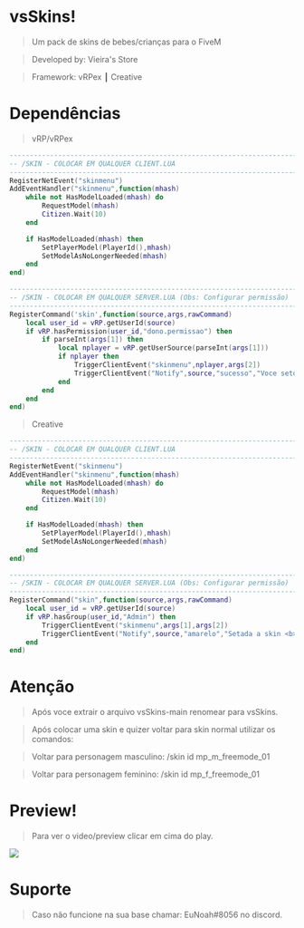 # vsSkins!

> Um pack de skins de bebes/crianças para o FiveM

> Developed by: Vieira's Store

> Framework: vRPex ┃ Creative

# Dependências

> vRP/vRPex

```lua
-------------------------------------------------------------------------
-- /SKIN - COLOCAR EM QUALQUER CLIENT.LUA
-------------------------------------------------------------------------
RegisterNetEvent("skinmenu")
AddEventHandler("skinmenu",function(mhash)
    while not HasModelLoaded(mhash) do
        RequestModel(mhash)
        Citizen.Wait(10)
    end

    if HasModelLoaded(mhash) then
        SetPlayerModel(PlayerId(),mhash)
        SetModelAsNoLongerNeeded(mhash)
    end
end)
```


```lua
-------------------------------------------------------------------------
-- /SKIN - COLOCAR EM QUALQUER SERVER.LUA (Obs: Configurar permissão)
-------------------------------------------------------------------------
RegisterCommand('skin',function(source,args,rawCommand)
    local user_id = vRP.getUserId(source)
    if vRP.hasPermission(user_id,"dono.permissao") then
        if parseInt(args[1]) then
            local nplayer = vRP.getUserSource(parseInt(args[1]))
            if nplayer then
                TriggerClientEvent("skinmenu",nplayer,args[2])
                TriggerClientEvent("Notify",source,"sucesso","Voce setou a skin <b>"..args[2].."</b> no passaporte <b>"..parseInt(args[1]).."</b>.")
            end
        end
    end
end)
```

> Creative

```lua
-------------------------------------------------------------------------
-- /SKIN - COLOCAR EM QUALQUER CLIENT.LUA
-------------------------------------------------------------------------
RegisterNetEvent("skinmenu")
AddEventHandler("skinmenu",function(mhash)
    while not HasModelLoaded(mhash) do
        RequestModel(mhash)
        Citizen.Wait(10)
    end

    if HasModelLoaded(mhash) then
        SetPlayerModel(PlayerId(),mhash)
        SetModelAsNoLongerNeeded(mhash)
    end
end)
```


```lua
-------------------------------------------------------------------------
-- /SKIN - COLOCAR EM QUALQUER SERVER.LUA (Obs: Configurar permissão)
-------------------------------------------------------------------------
RegisterCommand("skin",function(source,args,rawCommand)
    local user_id = vRP.getUserId(source)
	if vRP.hasGroup(user_id,"Admin") then
		TriggerClientEvent("skinmenu",args[1],args[2])
		TriggerClientEvent("Notify",source,"amarelo","Setada a skin <b>"..args[2].."</b> no passaporte <b>"..parseInt(args[1]).."</b>.",5000)
    end
end)
```

# Atenção

> Após voce extrair o arquivo vsSkins-main renomear para vsSkins.

> Após colocar uma skin e quizer voltar para skin normal utilizar os comandos:

> Voltar para personagem masculino: /skin id mp_m_freemode_01

> Voltar para personagem feminino: /skin id mp_f_freemode_01

# Preview!

> Para ver o video/preview clicar em cima do play.

<a href="https://www.youtube.com/watch?v=UdtGxifTXbU&t=42s" target="blank">
      <img align="center" src="https://cdn.discordapp.com/attachments/1025184841370714183/1025205129101717565/unknown.png"/>
</a>

# Suporte

> Caso não funcione na sua base chamar: EuNoah#8056 no discord.
